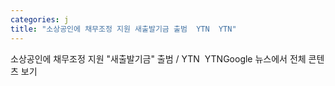 ```yaml
---
categories: j
title: "소상공인에 채무조정 지원 새출발기금 출범  YTN  YTN"
---
```

소상공인에 채무조정 지원 "새출발기금" 출범 / YTN&nbsp;&nbsp;YTNGoogle 뉴스에서 전체 콘텐츠 보기